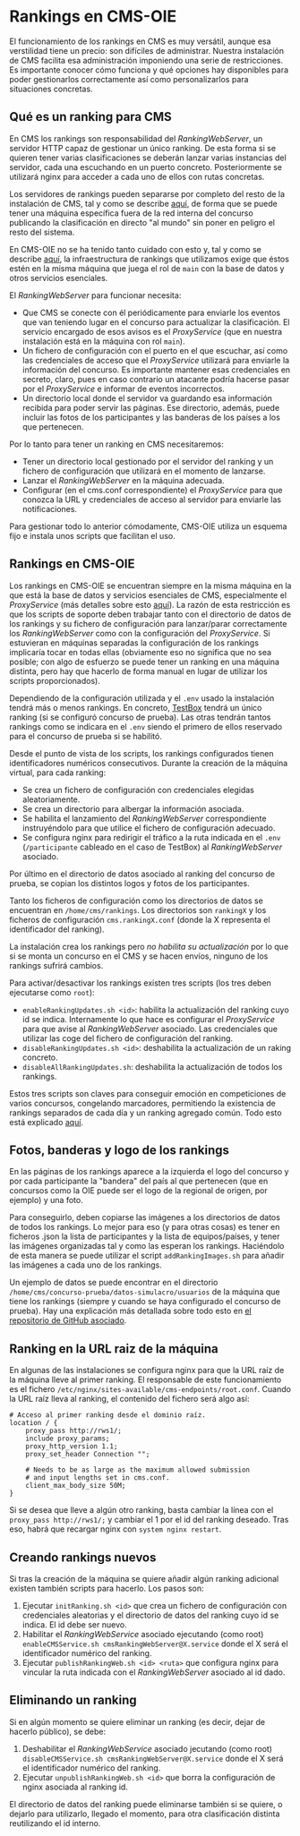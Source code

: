 # Rankings en CMS-OIE

El funcionamiento de los rankings en CMS es muy versátil, aunque esa
verstilidad tiene un precio: son difíciles de administrar. Nuestra
instalación de CMS facilita esa administración imponiendo una serie
de restricciones. Es importante conocer cómo funciona y qué opciones
hay disponibles para poder gestionarlos correctamente así como personalizarlos
para situaciones concretas.

## Qué es un ranking para CMS

En CMS los rankings son responsabilidad del *RankingWebServer*, un
servidor HTTP capaz de gestionar un único ranking. De esta forma si se
quieren tener varias clasificaciones se deberán lanzar varias instancias
del servidor, cada una escuchando en un puerto concreto. Posteriormente
se utilizará nginx para acceder a cada uno de ellos con rutas concretas.

Los servidores de rankings pueden separarse por completo del resto
de la instalación de CMS, tal y como se describe [aquí](https://cms.readthedocs.io/en/v1.4/RankingWebServer.html), de forma que se puede tener una máquina
específica fuera de la red interna del concurso publicando la clasificación
en directo "al mundo" sin poner en peligro el resto del sistema.

En CMS-OIE no se ha tenido tanto cuidado con esto y, tal y como
se describe [aquí](AFondo.md), la infraestructura de rankings
que utilizamos exige que éstos estén en la misma máquina que juega
el rol de ```main``` con la base de datos y otros servicios esenciales.

El *RankingWebServer* para funcionar necesita:

   - Que CMS se conecte con él periódicamente para enviarle los eventos
   que van teniendo lugar en el concurso para actualizar la clasificación.
   El servicio encargado de esos avisos es el *ProxyService* (que en
   nuestra instalación está en la máquina con rol ```main```).
   - Un fichero de configuración con el puerto en el que escuchar, así
   como las credenciales de acceso que el *ProxyService* utilizará para
   enviarle la información del concurso. Es importante mantener esas
   credenciales en secreto, claro, pues en caso contrario un atacante podría
   hacerse pasar por el *ProxyService* e informar de eventos incorrectos.
   - Un directorio local donde el servidor va guardando esa información
   recibida para poder servir las páginas. Ese directorio, además, puede
   incluir las fotos de los participantes y las banderas de los países
   a los que pertenecen.

Por lo tanto para tener un ranking en CMS necesitaremos:

   - Tener un directorio local gestionado por el servidor del ranking y
   un fichero de configuración que utilizará en el momento de lanzarse.
   - Lanzar el *RankingWebServer* en la máquina adecuada.
   - Configurar (en el cms.conf correspondiente) el *ProxyService* para
   que conozca la URL y credenciales de acceso al servidor para
   enviarle las notificaciones.

Para gestionar todo lo anterior cómodamente, CMS-OIE utiliza un esquema
fijo e instala unos scripts que facilitan el uso.

## Rankings en CMS-OIE

Los rankings en CMS-OIE se encuentran siempre en la misma máquina en la
que está la base de datos y servicios esenciales de CMS, especialmente
el *ProxyService* (más detalles sobre esto [aquí](AFondo.md)). La razón
de esta restricción es que los scripts de soporte deben trabajar tanto con
el directorio de datos de los rankings y su fichero de configuración
para lanzar/parar correctamente los *RankingWebServer* como con la
configuración del *ProxyService*. Si estuvieran en máquinas separadas
la configuración de los rankings implicaría tocar en todas ellas (obviamente
eso no significa que no sea posible; con algo de esfuerzo se puede tener
un ranking en una máquina distinta, pero hay que hacerlo de forma manual en
lugar de utilizar los scripts proporcionados).

Dependiendo de la configuración utilizada y el ```.env``` usado la
instalación tendrá más o menos rankings. En concreto, [TestBox](../TestBox/)
tendrá un único ranking (si se configuró concurso de prueba). Las otras
tendrán tantos rankings como se indicara en el ```.env``` siendo el
primero de ellos reservado para el concurso de prueba si se habilitó.

Desde el punto de vista de los scripts, los rankings configurados tienen
identificadores numéricos consecutivos. Durante la creación de la máquina
virtual, para cada ranking:

   - Se crea un fichero de configuración con credenciales elegidas
   aleatoriamente.
   - Se crea un directorio para albergar la información asociada.
   - Se habilita el lanzamiento del *RankingWebServer* correspondiente
   instruyéndolo para que utilice el fichero de configuración adecuado.
   - Se configura nginx para redirigir el tráfico a la ruta indicada
   en el ```.env``` (```/participante``` cableado en el caso de TestBox)
   al *RankingWebServer* asociado.

Por último en el directorio de datos asociado al ranking del concurso de
prueba, se copian los distintos logos y fotos de los participantes.

Tanto los ficheros de configuración como los directorios de datos se
encuentran en ```/home/cms/rankings```. Los directorios son ```rankingX```
y los ficheros de configuración ```cms.rankingX.conf``` (donde la X representa el
identificador del ranking).

La instalación crea los rankings pero *no habilita su actualización* por lo que
si se monta un concurso en el CMS y se hacen envíos, ninguno de los rankings
sufrirá cambios.

Para activar/desactivar los rankings existen tres scripts (los tres deben
ejecutarse como ```root```):

   - ```enableRankingUpdates.sh <id>```: habilita la actualización del
   ranking cuyo id se indica. Internamente lo que hace es configurar
   el *ProxyService* para que avise al *RankingWebServer* asociado.
   Las credenciales que utilizar las coge del fichero de configuración
   del ranking.
   - ```disableRankingUpdates.sh <id>```: deshabilita la actualización
   de un raking concreto.
   - ```disableAllRankingUpdates.sh```: deshabilita la actualización de
   todos los rankings.

Estos tres scripts son claves para conseguir emoción en competiciones de
varios concursos, congelando marcadores, permitiendo la existencia de
rankings separados de cada día y un ranking agregado común. Todo esto
está explicado [aquí](./RoadmapDeUnaCompeticion.md).

## Fotos, banderas y logo de los rankings

En las páginas de los rankings aparece a la izquierda el logo del
concurso y por cada participante la "bandera" del país al que pertenecen
(que en concursos como la OIE puede ser el logo de la regional de origen,
por ejemplo) y una foto.

Para conseguirlo, deben copiarse las imágenes a los directorios de datos
de todos los rankings. Lo mejor para eso (y para otras cosas)
es tener en ficheros .json la lista de participantes y la lista de
equipos/países, y tener las imágenes organizadas tal y como las esperan
los rankings. Haciéndolo de esta manera se puede utilizar el script
```addRankingImages.sh``` para añadir las imágenes a cada uno de los
rankings.

Un ejemplo de datos se puede encontrar en el directorio
```/home/cms/concurso-prueba/datos-simulacro/usuarios``` de
la máquina que tiene los rankings (siempre y cuando se haya configurado el
concurso de prueba). Hay una explicación más detallada sobre todo
esto en [el repositorio de GitHub asociado](https://github.com/olimpiada-informatica/cms-utils).

## Ranking en la URL raiz de la máquina

En algunas de las instalaciones se configura nginx para que la URL raíz de
la máquina lleve al primer ranking. El responsable de este funcionamiento
es el fichero ```/etc/nginx/sites-available/cms-endpoints/root.conf```. Cuando
la URL raíz lleva al ranking, el contenido del fichero será algo así:

```
# Acceso al primer ranking desde el dominio raíz.
location / {
    proxy_pass http://rws1/;
    include proxy_params;
    proxy_http_version 1.1;
    proxy_set_header Connection "";

    # Needs to be as large as the maximum allowed submission
    # and input lengths set in cms.conf.
    client_max_body_size 50M;
}
```

Si se desea que lleve a algún otro ranking, basta cambiar la línea
con el ```proxy_pass http://rws1/;``` y cambiar el 1 por el id del
ranking deseado. Tras eso, habrá que recargar nginx con
```system nginx restart```.

## Creando rankings nuevos

Si tras la creación de la máquina se quiere añadir algún ranking adicional
existen también scripts para hacerlo. Los pasos son:

   1. Ejecutar ```initRanking.sh <id>``` que crea un fichero de configuración
   con credenciales aleatorias y el directorio de datos del ranking
   cuyo id se indica. El id debe ser nuevo.
   2. Habilitar el  *RankingWebService* asociado ejecutando (como root)
   ```enableCMSService.sh cmsRankingWebServer@X.service``` donde el X
   será el identificador numérico del ranking.
   3. Ejecutar ```publishRankingWeb.sh <id> <ruta>``` que configura nginx
   para vincular la ruta indicada con el *RankingWebServer* asociado al id
   dado.

## Eliminando un ranking

Si en algún momento se quiere eliminar un ranking (es decir, dejar de hacerlo
público), se debe:

   1. Deshabilitar el *RankingWebService* asociado jecutando (como root)
   ```disableCMSService.sh cmsRankingWebServer@X.service``` donde el X
   será el identificador numérico del ranking.
   2. Ejecutar ```unpublishRankingWeb.sh <id>``` que borra la configuración
   de nginx asociada al ranking id.

El directorio de datos del ranking puede eliminarse también si se quiere,
o dejarlo para utilizarlo, llegado el momento, para otra clasificación
distinta reutilizando el id interno.
